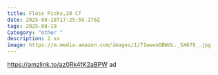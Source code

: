 ```yaml
---
title: Floss Picks,20 CT
date: 2025-08-18T17:25:59.176Z
tags: 2025-08-19
Category: "other "
description: 2.xx
image: https://m.media-amazon.com/images/I/71wwwuGBWdL._SX679_.jpg
---
```

 https://amzlink.to/az0Rk4fK2aBPW ad